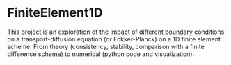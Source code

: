# FiniteElement1D
This project is an exploration of the impact of different boundary conditions on a transport-diffusion equation (or Fokker-Planck) on a 1D finite element scheme. From theory (consistency, stability, comparison with a finite difference scheme) to numerical (python code and visualization).
